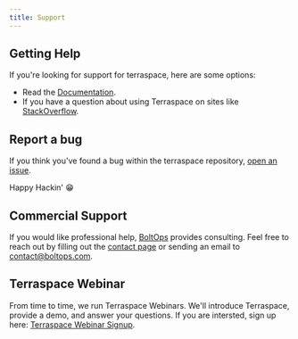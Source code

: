 ```yaml
---
title: Support
---
```


## Getting Help

If you're looking for support for terraspace, here are some options:

* Read the [Documentation](https://terraspace.cloud).
* If you have a question about using Terraspace on sites like [StackOverflow](https://stackoverflow.com/questions/tagged/terraspace).

## Report a bug

If you think you've found a bug within the terraspace repository, [open an issue](https://github.com/boltops-tools/terraspace/issues/new/choose).

Happy Hackin' 😁

## Commercial Support

If you would like professional help, [BoltOps](https://www.boltops.com/) provides consulting. Feel free to reach out by filling out the [contact page](https://www.boltops.com/contact) or sending an email to contact@boltops.com.

## Terraspace Webinar

From time to time, we run Terraspace Webinars. We'll introduce Terraspace, provide a demo, and answer your questions. If you are intersted, sign up here: [Terraspace Webinar Signup](https://bit.ly/301sZIQ).
